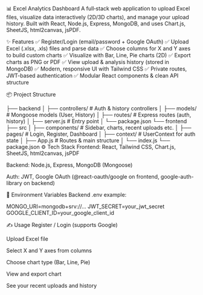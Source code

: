 📊 Excel Analytics Dashboard
A full‑stack web application to upload Excel files, visualize data interactively (2D/3D charts), and manage your upload history.
Built with React, Node.js, Express, MongoDB, and uses Chart.js, SheetJS, html2canvas, jsPDF.

✨ Features
✅ Register/Login (email/password + Google OAuth)
✅ Upload Excel (.xlsx, .xls) files and parse data
✅ Choose columns for X and Y axes to build custom charts
✅ Visualize with Bar, Line, Pie charts (2D)
✅ Export charts as PNG or PDF
✅ View upload & analysis history (stored in MongoDB)
✅ Modern, responsive UI with Tailwind CSS
✅ Private routes, JWT-based authentication
✅ Modular React components & clean API structure

📦 Project Structure


├── backend
│   ├── controllers/           # Auth & history controllers
│   ├── models/                # Mongoose models (User, History)
│   ├── routes/                # Express routes (auth, history)
│   ├── server.js              # Entry point
│   └── package.json
└── frontend
    ├── src
    │   ├── components/        # Sidebar, charts, recent uploads etc.
    │   ├── pages/             # Login, Register, Dashboard
    │   ├── context/           # UserContext for auth state
    │   ├── App.js             # Routes & main structure
    │   └── index.js
    └── package.json
⚙️ Tech Stack
Frontend: React, Tailwind CSS, Chart.js, SheetJS, html2canvas, jsPDF

Backend: Node.js, Express, MongoDB (Mongoose)

Auth: JWT, Google OAuth (@react-oauth/google on frontend, google-auth-library on backend)

🔑 Environment Variables
Backend .env example:

MONGO_URI=mongodb+srv://...
JWT_SECRET=your_jwt_secret
GOOGLE_CLIENT_ID=your_google_client_id

✍️ Usage
Register / Login (supports Google)

Upload Excel file

Select X and Y axes from columns

Choose chart type (Bar, Line, Pie)

View and export chart

See your recent uploads and history

